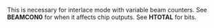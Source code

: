 This is necessary for interlace mode with variable beam
counters. See **BEAMCON0** for when it affects chip outputs.
See **HTOTAL** for bits.